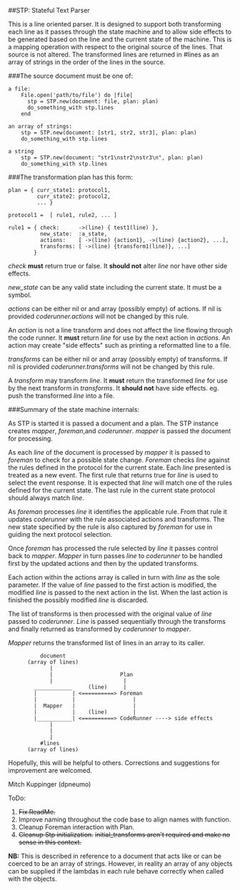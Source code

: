 ##STP: Stateful Text Parser

This is a line oriented parser. It is designed to support both transforming each line as it passes through the state machine and to allow side effects to be generated based on the line and the current state of the machine. This is a mapping operation with respect to the original source of the lines. That source is not altered. The transformed lines are returned in #lines as an array of strings in the order of the lines in the source.

###The source document must be one of:

    a file:
        File.open('path/to/file') do |file|
          stp = STP.new(document: file, plan: plan)
          do_something_with stp.lines
        end

    an array of strings:
        stp = STP.new(document: [str1, str2, str3], plan: plan)
        do_something_with stp.lines

    a string
        stp = STP.new(document: "str1\nstr2\nstr3\n", plan: plan)
        do_something_with stp.lines


###The transformation plan has this form:

    plan = { curr_state1: protocol1,
             curr_state2: protocol2,
             ... }

    protocol1 =  [ rule1, rule2, ... ]

    rule1 = { check:      ->(line) { test1(line) },
              new_state:  :a_state,
              actions:    [ ->(line) {action1}, ->(line) {action2}, ...],
              transforms: [ ->(line) {transform1(line)}, ...]
            }

_check_ **must** return true or false. It **should not** alter _line_ nor have other side effects.

_new_state_ can be any valid state including the current state. It must be a symbol.

_actions_ can be either nil or and array (possibly empty) of actions. If nil is provided _coderunner.actions_ will not be changed by this rule.

An _action_ is not a line transform and does not affect the line flowing through the code runner. It **must** return _line_ for use by the next action in _actions_. An action may create "side effects" such as printing a reformatted line to a file.

_transforms_ can be either nil or and array (possibly empty) of transforms. If nil is provided _coderunner.transforms_ will not be changed by this rule.

A _transform_ may transform _line_. It **must** return the transformed _line_ for use by the next transform in _transforms_. It **should not** have side effects. eg. push the transformed _line_ into a file.


###Summary of the state machine internals:

As STP is started it is passed a document and a plan. The STP instance creates _mapper_, _foreman_,and _coderunner_. _mapper_ is passed the document for processing.

As each _line_ of the document is processed by _mapper_ it is passed to _foreman_ to check for a possible state change. _Foreman_ checks _line_ against the rules defined in the protocol for the current state. Each _line_ presented is treated as a new event. The first rule that returns true for _line_ is used to select the event response. It is expected that _line_ will match one of the rules defined for the current state. The last rule in the current state protocol should always match _line_.

As _foreman_ processes _line_ it identifies the applicable rule. From that rule it updates _coderunner_ with the rule associated actions and transforms. The new state specified by the rule is also captured by _foreman_ for use in guiding the next protocol selection.

Once _foreman_ has processed the rule selected by _line_ it passes control back to _mapper_. _Mapper_ in turn passes _line_ to _coderunner_ to be handled first by the updated actions and then by the updated transforms.

Each action within the actions array is called in turn with _line_ as the sole parameter. If the value of _line_ passed to the first action is modified, the modified _line_ is passed to the next action in the list. When the last action is finished the possibly modified _line_ is discarded.

The list of transforms is then processed with the original value of _line_ passed to _coderunner_. _Line_ is passed sequentially through the transforms and finally returned as transformed by _coderunner_ to _mapper_.

_Mapper_ returns the transformed list of lines in an array to its caller.



              document
          (array of lines)
                 |
                 |                     Plan
                 |                      |
            ____________     (line)     |
            |           | <==========> Foreman
            |           |                  |
            |  Mapper   |                  |
            |           |    (line)        |
            |___________| <==========> CodeRunner ----> side effects
                 |
                 |
                 |
              #lines
          (array of lines)



Hopefully, this will be helpful to others. Corrections and suggestions for improvement are welcomed.

Mitch Kuppinger
(dpneumo)

ToDo:
  1. ~~Fix ReadMe.~~
  2. Improve naming throughout the code base to align names with function.
  3. Cleanup Foreman interaction with Plan.
  4. ~~Cleanup Stp initialization.~~
        ~~initial_transforms aren't required and make no sense in this context.~~

**NB:** This is described in reference to a document that acts like or can be coerced to be an array of strings. However, in reality an array of any objects can be supplied if the lambdas in each rule behave correctly when called with the objects.
